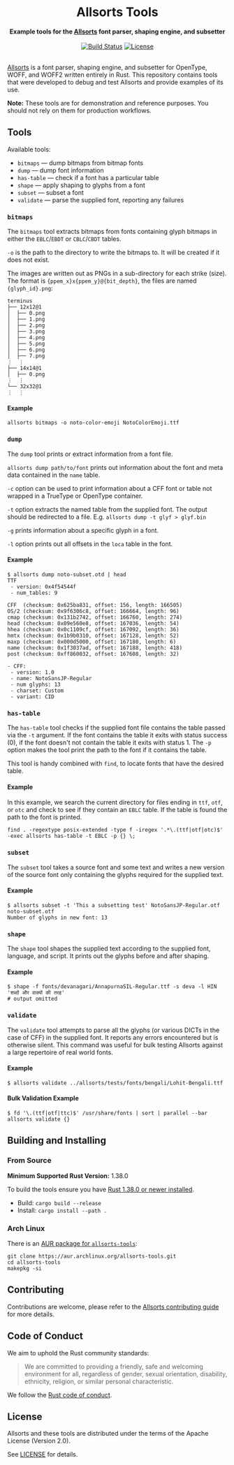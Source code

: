 <h1 align="center">
  <img src="https://github.com/yeslogic/allsorts/raw/master/allsorts.svg?sanitize=1" alt=""><br>
  Allsorts Tools
</h1>

<div align="center">
  <strong>Example tools for the <a href="https://github.com/yeslogic/allsorts">Allsorts</a> font parser, shaping engine, and subsetter</strong>
</div>

<br>

<div align="center">
  <a href="https://travis-ci.com/yeslogic/allsorts-tools">
    <img src="https://travis-ci.com/yeslogic/allsorts-tools.svg?token=4GA6ydxNNeb6XeELrMmg&amp;branch=master" alt="Build Status"></a>
  <a href="https://github.com/yeslogic/allsorts-tools/blob/master/LICENSE">
    <img src="https://img.shields.io/github/license/yeslogic/allsorts-tools.svg" alt="License">
  </a>
</div>

<br>

[Allsorts](https://github.com/yeslogic/allsorts)
is a font parser, shaping engine, and subsetter for OpenType, WOFF, and WOFF2
written entirely in Rust. This repository contains tools that were developed to
debug and test Allsorts and provide examples of its use.

**Note:** These tools are for demonstration and reference purposes. You should
not rely on them for production workflows.

## Tools

Available tools:

* `bitmaps` — dump bitmaps from bitmap fonts
* `dump` — dump font information
* `has-table` — check if a font has a particular table
* `shape` — apply shaping to glyphs from a font
* `subset` — subset a font
* `validate` — parse the supplied font, reporting any failures

### `bitmaps`

The `bitmaps` tool extracts bitmaps from fonts containing glyph bitmaps in
either the `EBLC`/`EBDT` or `CBLC`/`CBDT` tables.

`-o` is the path to the directory to write the bitmaps to. It will be created
if it does not exist.

The images are written out as PNGs in a sub-directory for each strike (size).
The format is `{ppem_x}x{ppem_y}@{bit_depth}`, the files are named
`{glyph_id}.png`:

    terminus
    ├── 12x12@1
    │  ├── 0.png
    │  ├── 1.png
    │  ├── 2.png
    │  ├── 3.png
    │  ├── 4.png
    │  ├── 5.png
    │  ├── 6.png
    │  ├── 7.png
    ⋮  ⋮
    ├── 14x14@1
    │  ├── 0.png
    ⋮  ⋮
    └── 32x32@1
    ⋮  ⋮

#### Example

    allsorts bitmaps -o noto-color-emoji NotoColorEmoji.ttf

### `dump`

The `dump` tool prints or extract information from a font file.

`allsorts dump path/to/font` prints out information about the font and meta
data contained in the `name` table.

`-c` option can be used to print information about a CFF font or table not
wrapped in a TrueType or OpenType container.

`-t` option extracts the named table from the supplied font. The output should be
redirected to a file. E.g. `allsorts dump -t glyf > glyf.bin`

`-g` prints information about a specific glyph in a font.

`-l` option prints out all offsets in the `loca` table in the font.

#### Example

    $ allsorts dump noto-subset.otd | head
    TTF
     - version: 0x4f54544f
     - num_tables: 9

    CFF  (checksum: 0x625ba831, offset: 156, length: 166505)
    OS/2 (checksum: 0x9f6306c8, offset: 166664, length: 96)
    cmap (checksum: 0x131b2742, offset: 166760, length: 274)
    head (checksum: 0x09e560e8, offset: 167036, length: 54)
    hhea (checksum: 0x0c1109cf, offset: 167092, length: 36)
    hmtx (checksum: 0x1b9b0310, offset: 167128, length: 52)
    maxp (checksum: 0x000d5000, offset: 167180, length: 6)
    name (checksum: 0x1f3037ad, offset: 167188, length: 418)
    post (checksum: 0xff860032, offset: 167608, length: 32)

    - CFF:
     - version: 1.0
     - name: NotoSansJP-Regular
     - num glyphs: 13
     - charset: Custom
     - variant: CID

### `has-table`

The `has-table` tool checks if the supplied font file contains the table passed
via the `-t` argument.  If the font contains the table it exits with status
success (0), if the font doesn't not contain the table it exits with status 1.
The `-p` option makes the tool print the path to the font if it contains the
table.

This tool is handy combined with `find`, to locate fonts that have the desired table.

#### Example

In this example, we search the current directory for files ending in `ttf`,
`otf`, or `otc` and check to see if they contain an `EBLC` table. If the table
is found the path to the font is printed.

    find . -regextype posix-extended -type f -iregex '.*\.(ttf|otf|otc)$' -exec allsorts has-table -t EBLC -p {} \;

### `subset`

The `subset` tool takes a source font and some text and writes a new version of
the source font only containing the glyphs required for the supplied text.

#### Example

    $ allsorts subset -t 'This a subsetting test' NotoSansJP-Regular.otf noto-subset.otf
    Number of glyphs in new font: 13

### `shape`

The `shape` tool shapes the supplied text according to the supplied font, language, and
script. It prints out the glyphs before and after shaping.

#### Example

    $ shape -f fonts/devanagari/AnnapurnaSIL-Regular.ttf -s deva -l HIN 'शब्दों और वाक्यों की तरह'
    # output omitted

### `validate`

The `validate` tool attempts to parse all the glyphs (or various DICTs in the
case of CFF) in the supplied font. It reports any errors encountered but is
otherwise silent. This command was useful for bulk testing Allsorts against a
large repertoire of real world fonts.

#### Example

    $ allsorts validate ../allsorts/tests/fonts/bengali/Lohit-Bengali.ttf

#### Bulk Validation Example

    $ fd '\.(ttf|otf|ttc)$' /usr/share/fonts | sort | parallel --bar allsorts validate {}

## Building and Installing

### From Source

**Minimum Supported Rust Version:** 1.38.0

To build the tools ensure you have [Rust 1.38.0 or newer installed](https://www.rust-lang.org/tools/install).

* Build: `cargo build --release`
* Install: `cargo install --path .`

### Arch Linux

There is an [AUR package for `allsorts-tools`](https://aur.archlinux.org/packages/allsorts-tools/):

    git clone https://aur.archlinux.org/allsorts-tools.git
    cd allsorts-tools
    makepkg -si

## Contributing

Contributions are welcome, please refer to the
[Allsorts contributing guide](https://github.com/yeslogic/allsorts/blob/master/CONTRIBUTING.md)
for more details.

## Code of Conduct

We aim to uphold the Rust community standards:

> We are committed to providing a friendly, safe and welcoming environment for
> all, regardless of gender, sexual orientation, disability, ethnicity,
> religion, or similar personal characteristic.

We follow the [Rust code of conduct](https://www.rust-lang.org/policies/code-of-conduct).

## License

Allsorts and these tools are distributed under the terms of the Apache License
(Version 2.0).

See [LICENSE](LICENSE) for details.

